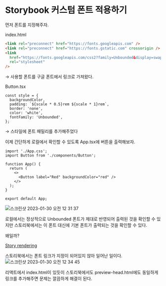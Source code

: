 # Storybook 커스텀 폰트 적용하기

먼저 폰트를 지정해주자.

index.html

```html
<link rel="preconnect" href="https://fonts.googleapis.com" />
<link rel="preconnect" href="https://fonts.gstatic.com" crossorigin />
<link
  href="https://fonts.googleapis.com/css2?family=Unbounded&display=swap"
  rel="stylesheet"
/>
```

→ 사용할 폰트를 구글 폰트에서 링크로 가져왔다.

Button.tsx

```tsx
const style = {
  backgroundColor,
  padding: `${scale * 0.5}rem ${scale * 1}rem`,
  border: 'none',
  color: 'white',
  fontFamily: 'Unbounded',
};
```

→ 스타일에 폰트 패밀리를 추가해주었다

이제 간단하게 로컬에서 확인할 수 있도록 App.tsx에 버튼을 출력해보자.

```tsx
import './App.css';
import Button from './components/Button';

function App() {
  return (
    <>
      <Button label="Red" backgroundColor="red" />
    </>
  );
}

export default App;
```

![스크린샷 2023-01-30 오전 12 31 37](https://user-images.githubusercontent.com/50559373/215337343-9a6f3e91-8ece-468e-af3b-788d653f63b8.png)


로컬에서는 정상적으로 Unbounded 폰트가 제대로 반영되어 출력된 것을 확인할 수 있지만 스토리북에서는 이 폰트 대신에 기본 폰트가 출력되는 것을 확인할 수 있다.

왜일까?

[Story rendering](https://storybook.js.org/docs/react/configure/story-rendering)

스토리북에서는 폰트 링크가 지정이 되어있지 않아 일어난 일이다.
![스크린샷 2023-01-30 오전 12 34 45](https://user-images.githubusercontent.com/50559373/215337351-e1bf6060-d896-45ee-a86c-c165a41b4422.png)

리액트에서 index.html이 있듯이 스토리북에서도 preview-head.html에도 동일하게 링크를 추가해주면 문제는 깔끔하게 해결이 된다.
